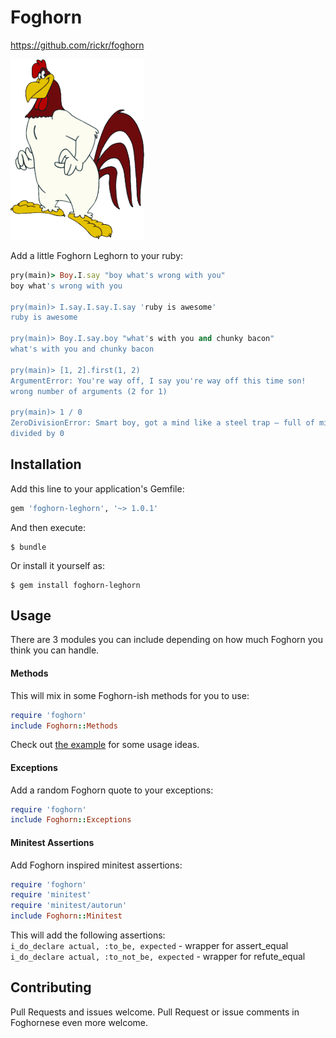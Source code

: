 # Foghorn
https://github.com/rickr/foghorn

![Foghorn Leghorn Photo](/docs/Foghorn_Leghorn.png?raw=true "Foghorn Leghorn")

Add a little Foghorn Leghorn to your ruby:
```ruby
pry(main)> Boy.I.say "boy what's wrong with you"
boy what's wrong with you

pry(main)> I.say.I.say.I.say 'ruby is awesome'
ruby is awesome

pry(main)> Boy.I.say.boy "what's with you and chunky bacon"
what's with you and chunky bacon

pry(main)> [1, 2].first(1, 2)
ArgumentError: You're way off, I say you're way off this time son!
wrong number of arguments (2 for 1)

pry(main)> 1 / 0
ZeroDivisionError: Smart boy, got a mind like a steel trap – full of mice
divided by 0
```

## Installation

Add this line to your application's Gemfile:

```ruby
gem 'foghorn-leghorn', '~> 1.0.1'
```

And then execute:

    $ bundle

Or install it yourself as:

    $ gem install foghorn-leghorn
    
## Usage
There are 3 modules you can include depending on how much Foghorn you think you can handle.

#### Methods
This will mix in some Foghorn-ish methods for you to use:
```ruby
require 'foghorn'
include Foghorn::Methods
```
Check out [the example](examples/foghorn_methods.rb) for some usage ideas.

#### Exceptions
Add a random Foghorn quote to your exceptions:
```ruby
require 'foghorn'
include Foghorn::Exceptions
```
#### Minitest Assertions
Add Foghorn inspired minitest assertions:
```ruby
require 'foghorn'
require 'minitest'
require 'minitest/autorun'
include Foghorn::Minitest
```

This will add the following assertions:  
`i_do_declare actual, :to_be, expected` - wrapper for assert_equal  
`i_do_declare actual, :to_not_be, expected` - wrapper for refute_equal  


## Contributing
Pull Requests and issues welcome. Pull Request or issue comments in Foghornese even more welcome.
